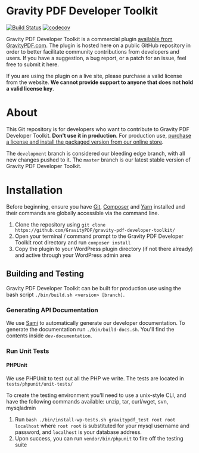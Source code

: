Gravity PDF Developer Toolkit
==========================

[![Build Status](https://travis-ci.org/GravityPDF/gravity-pdf-developer-toolkit.svg?branch=development)](https://travis-ci.org/GravityPDF/gravity-pdf-developer-toolkit)  [![codecov](https://codecov.io/gh/GravityPDF/gravity-pdf-developer-toolkit/branch/development/graph/badge.svg)](https://codecov.io/gh/GravityPDF/gravity-pdf-developer-toolkit)

Gravity PDF Developer Toolkit is a commercial plugin [available from GravityPDF.com](https://gravitypdf.com/shop/developer-toolkit/). The plugin is hosted here on a public GitHub repository in order to better facilitate community contributions from developers and users. If you have a suggestion, a bug report, or a patch for an issue, feel free to submit it here.

If you are using the plugin on a live site, please purchase a valid license from the website. **We cannot provide support to anyone that does not hold a valid license key**.

# About

This Git repository is for developers who want to contribute to Gravity PDF Developer Toolkit. **Don't use it in production**. For production use, [purchase a license and install the packaged version from our online store](https://gravitypdf.com/shop/developer-toolkit/).

The `development` branch is considered our bleeding edge branch, with all new changes pushed to it. The `master` branch is our latest stable version of Gravity PDF Developer Toolkit.

# Installation

Before beginning, ensure you have [Git](https://git-scm.com/), [Composer](https://getcomposer.org/) and [Yarn](https://yarnpkg.com/en/docs/install) installed and their commands are globally accessible via the command line.

1. Clone the repository using `git clone https://github.com/GravityPDF/gravity-pdf-developer-toolkit/`
1. Open your terminal / command prompt to the Gravity PDF Developer Toolkit root directory and run `composer install`
1. Copy the plugin to your WordPress plugin directory (if not there already) and active through your WordPress admin area

## Building and Testing

Gravity PDF Developer Toolkit can be built for production use using the bash script `./bin/build.sh <version> [branch]`.

### Generating API Documentation

We use [Sami](https://github.com/FriendsOfPHP/Sami/) to automatically generate our developer documentation. To generate the documentation run `./bin/build-docs.sh`. You'll find the contents inside `dev-documentation`.

### Run Unit Tests

#### PHPUnit

We use PHPUnit to test out all the PHP we write. The tests are located in `tests/phpunit/unit-tests/`

To create the testing environment you'll need to use a unix-style CLI, and have the following commands available: unzip, tar, curl/wget, svn, mysqladmin

1. Run `bash ./bin/install-wp-tests.sh gravitypdf_test root root localhost` where `root root` is substituted for your mysql username and password, and `localhost` is your database address.
2. Upon success, you can run `vendor/bin/phpunit` to fire off the testing suite